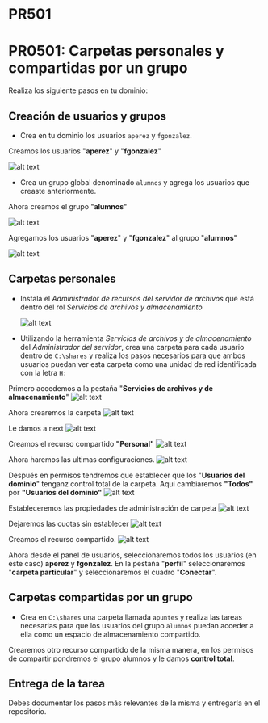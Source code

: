 # PR501 


# PR0501: Carpetas personales y compartidas por un grupo

Realiza los siguiente pasos en tu dominio:

## Creación de usuarios y grupos

- Crea en tu dominio los usuarios `aperez` y `fgonzalez`.

Creamos los usuarios "**aperez**" y "**fgonzalez**"

![alt text](1.png)

- Crea un grupo global denominado `alumnos` y agrega los usuarios que creaste anteriormente.

Ahora creamos el grupo "**alumnos**"

![alt text](image.png)

Agregamos los usuarios "**aperez**" y "**fgonzalez**" al grupo "**alumnos**"

![alt text](image-1.png) 

## Carpetas personales

- Instala el *Administrador de recursos del servidor de archivos* que está dentro del rol *Servicios de archivos y almacenamiento*
  
  ![alt text](image-3.png)

- Utilizando la herramienta *Servicios de archivos y de almacenamiento* del *Administrador del servidor*, crea una carpeta para cada usuario dentro de `C:\shares` y realiza los pasos necesarios para que ambos usuarios puedan ver esta carpeta como una unidad de red identificada con la letra `H:`
  
Primero accedemos a la pestaña "**Servicios de archivos y de almacenamiento**"
![alt text](image-5.png)

Ahora crearemos la carpeta
![alt text](image-4.png)

Le damos a next
![alt text](image-6.png)

Creamos el recurso compartido **"Personal"**
![alt text](image-7.png)

Ahora haremos las ultimas configuraciones.
![alt text](image-8.png)

Después en permisos tendremos que establecer que los "**Usuarios del dominio**" tenganz control total de la carpeta.
Aqui cambiaremos **"Todos"** por **"Usuarios del dominio"**
![alt text](image-9.png)

Estableceremos las propiedades de administración de carpeta
![alt text](image-10.png)

Dejaremos las cuotas sin establecer 
![alt text](image-11.png)


Creamos el recurso compartido.
![alt text](image-12.png)

Ahora desde el panel de usuarios, seleccionaremos todos los usuarios (en este caso) **aperez** y **fgonzalez**. 
En la pestaña "**perfil**" seleccionaremos "**carpeta particular**" y seleccionaremos el cuadro "**Conectar**".

## Carpetas compartidas por un grupo

- Crea en `C:\shares` una carpeta llamada `apuntes` y realiza las tareas necesarias para que los usuarios del grupo `alumnos` puedan acceder a ella como un espacio de almacenamiento compartido.

Crearemos otro recurso compartido de la misma manera, en los permisos de compartir pondremos el grupo alumnos y le damos **control total**.
## Entrega de la tarea

Debes documentar los pasos más relevantes de la misma y entregarla en el repositorio.